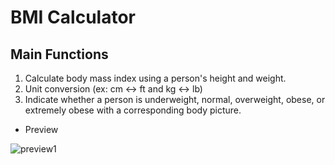 # BMI Calculator

## Main Functions
1. Calculate body mass index using a person's height and weight.
2. Unit conversion (ex: cm <-> ft and kg <-> lb)
3. Indicate whether a person is underweight, normal, overweight, obese, or extremely obese with a corresponding body picture.

- Preview

![preview1](https://user-images.githubusercontent.com/113051612/189254693-754c01ae-f73b-44ad-a965-7e5427878784.gif)

